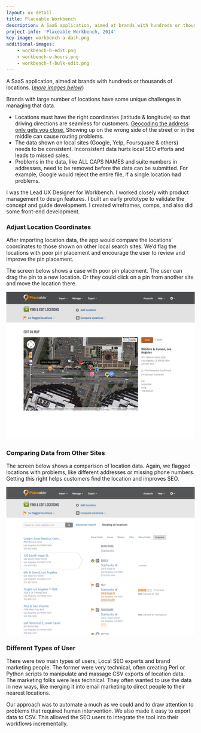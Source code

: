 ```yaml
---
layout: ux-detail
title: Placeable Workbench
description: A SaaS application, aimed at brands with hundreds or thousands of locations.
project-info: 'Placeable Workbench, 2014'
key-image: workbench-a-dash.png
additional-images: 
    - workbench-b-edit.png
    - workbench-e-hours.png
    - workbench-f-bulk-edit.png
---
```


A SaaS application, aimed at brands with hundreds or thousands of locations.  (*[more images below](#more-images)*)

Brands with large number of locations have some unique challenges in managing that data. 

- Locations must have the right coordinates (latitude & longitude) so that driving directions are seamless for customers. [Geocoding the address only gets you close.][4sq] Showing up on the wrong side of the street or in the middle can cause routing problems.
- The data shown on local sites (Google, Yelp, Foursquare & others) needs to be consistent. Inconsistent data hurts local SEO efforts and leads to missed sales.
- Problems in the data, like ALL CAPS NAMES and suite numbers in addresses, need to be removed before the data can be submitted. For example, Google would reject the entire file, if a single location had problems.

I was the  Lead UX Designer for Workbench.  I worked closely with product management to design features. I built an early prototype  to validate the concept and guide development. I created wireframes, comps, and also did some front-end development.

### Adjust Location Coordinates

After importing location data, the app would compare the locations’ coordinates to those shown on other local search sites. We’d flag the locations with poor pin placement and encourage the user to review and improve the pin placement.

The screen below shows a case with poor pin placement. The user can drag the pin to a new location. Or they could click on a pin from another site and move the location there.

<div class="ux-img large">
    <img src="/img/ux/workbench-c-map.jpg">
</div>

### Comparing Data from Other Sites

The screen below shows a comparison of location data. Again, we flagged locations with problems, like different addresses or missing phone numbers. Getting this right helps customers find the location and improves SEO.

<div class="ux-img large">
    <img src="/img/ux/workbench-d-compare.png">
</div>

### Different Types of User

There were two main types of users, Local SEO experts and brand marketing people. The former were very technical, often creating Perl or Python scripts to manipulate and massage CSV exports of location data. The marketing folks were less technical. They often wanted to use the data in new ways, like merging it into email marketing to direct people to their nearest locations.

Our approach was to automate a much as we could and to draw attention to problems that required human intervention. We also made it easy to export data to CSV. This allowed the SEO users to integrate the tool into their workflows incrementally.

[4sq]: https://engineering.foursquare.com/you-are-probably-here-better-map-pins-with-dbscan-random-forests-9d51e8c1964d
